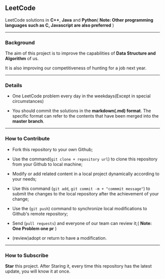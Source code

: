 ## LeetCode

LeetCode solutions in **C++**, **Java** and **Python**( **Note: Other programming languages such as C, Javascript are also preferred** )

---

### Background

The aim of this project is to improve the capabilities of **Data Structure and Algorithm** of us. 

It is also improving our competitiveness of hunting for a job next year.

---

### Details

* One LeetCode problem every day in the weekdays(Except in special circumstances)

* You should commit the solutions in the **markdown(.md) format**. The specific format can refer to the contents that have been merged into the **master branch**.

---

### How to Contribute

* Fork this repository to your own Github;

* Use the command(`git clone + repository url`) to clone this repository from your Github to local machine;

* Modify or add related content in a local project dynamically according to your needs;

* Use this command (`git add`, `git commit -m + "commmit message"`) to submit the changes to the local repository after the achievement of your change;

* Use the (`git push`) command to synchronize local modifications to Github's remote repository;

* Send (`pull requests`) and everyone of our team can review it;( **Note: One Problem one pr** )

* (review)adopt or return to have a modification.

---

### How to Subscribe

**Star** this project. After Staring it, every time this repository has the latest update, you will know it at once.
